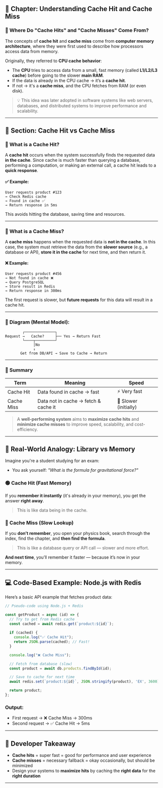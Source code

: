 ## 📘 Chapter: Understanding Cache Hit and Cache Miss

### 🔹 Where Do "Cache Hits" and "Cache Misses" Come From?

The concepts of **cache hit** and **cache miss** come from **computer memory architecture**, where they were first used to describe how processors access data from memory.

Originally, they referred to **CPU cache behavior**:

* The **CPU** tries to access data from a small, fast memory (called **L1/L2/L3 cache**) before going to the slower **main RAM**.
* If the data is already in the CPU cache → it’s a **cache hit**.
* If not → it's a **cache miss**, and the CPU fetches from RAM (or even disk).

> 💡 This idea was later adopted in software systems like web servers, databases, and distributed systems to improve performance and scalability.

---

## 📘 Section: Cache Hit vs Cache Miss

### 🔹 What is a Cache Hit?

A **cache hit** occurs when the system successfully finds the requested data **in the cache**.
Since cache is much faster than querying a database, performing a computation, or making an external call, a cache hit leads to a **quick response**.

#### ✅ Example:

```text
User requests product #123
→ Check Redis cache
→ Found in cache ✅
→ Return response in 5ms
```

This avoids hitting the database, saving time and resources.

---

### 🔹 What is a Cache Miss?

A **cache miss** happens when the requested data is **not in the cache**.
In this case, the system must retrieve the data from the **slower source** (e.g., a database or API), **store it in the cache** for next time, and then return it.

#### ❌ Example:

```text
User requests product #456
→ Not found in cache ❌
→ Query PostgreSQL
→ Store result in Redis
→ Return response in 300ms
```

The first request is slower, but **future requests** for this data will result in a cache hit.

---

### 🔁 Diagram (Mental Model):

```
        ┌──────────────┐
Request →   Cache?     ├── Yes → Return Fast
        └────┬─────────┘
             │No
             ↓
       Get from DB/API → Save to Cache → Return
```

---

### 📌 Summary

| Term       | Meaning                              | Speed                 |
| ---------- | ------------------------------------ | --------------------- |
| Cache Hit  | Data found in cache → fast           | ⚡ Very fast           |
| Cache Miss | Data not in cache → fetch & cache it | 🐢 Slower (initially) |

> A **well-performing system** aims to **maximize cache hits** and **minimize cache misses** to improve speed, scalability, and cost-efficiency.

---

## 🧠 Real-World Analogy: Library vs Memory

Imagine you're a student studying for an exam:

* You ask yourself: *"What is the formula for gravitational force?"*

### 🟢 Cache Hit (Fast Memory)

If you **remember it instantly** (it's already in your memory), you get the answer **right away**.

> This is like data being in the cache.

### 🔴 Cache Miss (Slow Lookup)

If you **don’t remember**, you open your physics book, search through the index, find the chapter, and **then find the formula**.

> This is like a database query or API call — slower and more effort.

**And next time**, you’ll remember it faster — because it’s now in your memory.

---

## 💻 Code-Based Example: Node.js with Redis

Here’s a basic API example that fetches product data:

```ts
// Pseudo-code using Node.js + Redis

const getProduct = async (id) => {
  // Try to get from Redis cache
  const cached = await redis.get(`product:${id}`);
  
  if (cached) {
    console.log("✅ Cache Hit");
    return JSON.parse(cached); // Fast!
  }

  console.log("❌ Cache Miss");

  // Fetch from database (slow)
  const product = await db.products.findById(id);

  // Save to cache for next time
  await redis.set(`product:${id}`, JSON.stringify(product), 'EX', 3600); // 1 hour cache

  return product;
};
```

### Output:

* First request → ❌ Cache Miss → 300ms
* Second request → ✅ Cache Hit → 5ms

---

## 📌 Developer Takeaway

* **Cache hits** = super fast = good for performance and user experience
* **Cache misses** = necessary fallback = okay occasionally, but should be minimized
* Design your systems to **maximize hits** by caching the **right data** for the **right duration**

---

